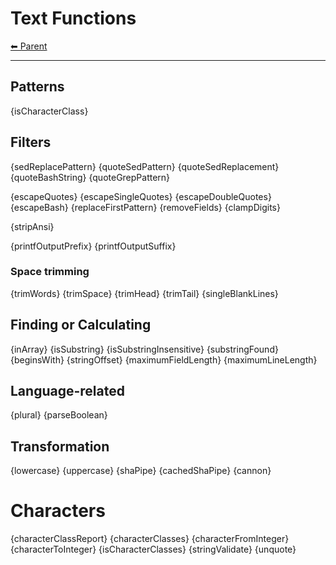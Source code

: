 # Text Functions

<!-- TEMPLATE header 2 -->
[⬅ Parent ](../)
<hr />

## Patterns

{isCharacterClass}

## Filters

{sedReplacePattern}
{quoteSedPattern}
{quoteSedReplacement}
{quoteBashString}
{quoteGrepPattern}

{escapeQuotes}
{escapeSingleQuotes}
{escapeDoubleQuotes}
{escapeBash}
{replaceFirstPattern}
{removeFields}
{clampDigits}

{stripAnsi}

{printfOutputPrefix}
{printfOutputSuffix}

### Space trimming

{trimWords}
{trimSpace}
{trimHead}
{trimTail}
{singleBlankLines}

## Finding or Calculating

{inArray}
{isSubstring}
{isSubstringInsensitive}
{substringFound}
{beginsWith}
{stringOffset}
{maximumFieldLength}
{maximumLineLength}

## Language-related

{plural}
{parseBoolean}

## Transformation

{lowercase}
{uppercase}
{shaPipe}
{cachedShaPipe}
{cannon}

# Characters

{characterClassReport}
{characterClasses}
{characterFromInteger}
{characterToInteger}
{isCharacterClasses}
{stringValidate}
{unquote}
